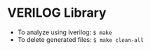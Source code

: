 # VERILOG Library

* To analyze using iverilog: `$ make`
* To delete generated files: `$ make clean-all`
